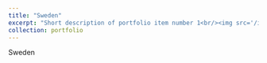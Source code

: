 ```yaml
---
title: "Sweden"
excerpt: "Short description of portfolio item number 1<br/><img src='/images/sweden.jpg'>"
collection: portfolio
---
```

Sweden
